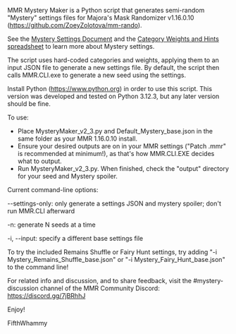 MMR Mystery Maker is a Python script that generates semi-random "Mystery" settings files for Majora's Mask Randomizer v1.16.0.10 (https://github.com/ZoeyZolotova/mm-rando).

See the [Mystery Settings Document](https://docs.google.com/document/d/1ZHYDCJkZFSSgDu3XkuWUukJV7pSgmgpM5YJoLMUQbb8/edit?usp=sharing) and the [Category Weights and Hints spreadsheet](https://docs.google.com/spreadsheets/d/1N1hZQAc4L7He1f8fhMVhwpUvXh8MqAuhJWLZnoB6Q1Q/edit?usp=sharing) to learn more about Mystery settings.

The script uses hard-coded categories and weights, applying them to an input JSON file to generate a new settings file. By default, the script then calls MMR.CLI.exe to generate a new seed using the settings.

Install Python (https://www.python.org) in order to use this script. This version was developed and tested on Python 3.12.3, but any later version should be fine.

To use:
- Place MysteryMaker_v2_3.py and Default_Mystery_base.json in the same folder as your MMR 1.16.0.10 install.
- Ensure your desired outputs are on in your MMR settings ("Patch .mmr" is recommended at minimum!), as that's how MMR.CLI.EXE decides what to output.
- Run MysteryMaker_v2_3.py. When finished, check the "output" directory for your seed and Mystery spoiler.

Current command-line options:

--settings-only: only generate a settings JSON and mystery spoiler; don't run MMR.CLI afterward

-n: generate N seeds at a time

-i, --input: specify a different base settings file

To try the included Remains Shuffle or Fairy Hunt settings, try adding "-i Mystery_Remains_Shuffle_base.json" or "-i Mystery_Fairy_Hunt_base.json" to the command line!

For related info and discussion, and to share feedback, visit the #mystery-discussion channel of the MMR Community Discord: https://discord.gg/7jBRhhJ

Enjoy!

FifthWhammy
